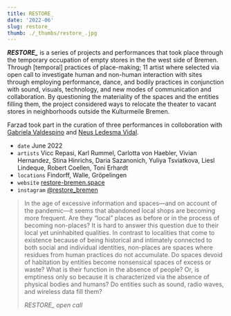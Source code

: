 ```yaml
---
title: RESTORE_
date: '2022-06'
slug: restore_
thumb: ./_thumbs/restore_.jpg
---
```


***RESTORE_*** is a series of projects and performances that took place through the temporary occupation of empty stores in the the west side of Bremen. Through [temporal] practices of place-making; 11 artist where selected via open call to investigate human and non-human interaction with sites through employing performance, dance, and bodily practices in conjunction with sound, visuals, technology, and new modes of communication and collaboration. By questioning the materiality of the spaces and the entities filling them, the project considered ways to relocate the theater to vacant stores in neighborhoods outside the Kulturmeile Bremen.

Farzad took part in the curation of three performances in colloboration with [Gabriela Valdespino](https://gvaldespino.xyz) and [Neus Ledesma Vidal](https://www.neusledesma.eu/).

- `date` June 2022
- `artists` Vicc Repasi, Karl Rummel, Carlotta von Haebler, Vivian Hernandez, Stina Hinrichs, Daria Sazanonich, Yuliya Tsviatkova, Liesl Lindeque, Robert Coellen, Toni Erhardt
- `locations` Findorff, Walle, Gröpelingen
- `website` [restore-bremen.space](https://restore-bremen.space)
- `instagram` [@restore_bremen](https://www.instagram.com/restore_bremen/)

<div class="gallery restore" data-credits="photos by Jiye Lee"></div>

> In the age of excessive information and spaces—and on account of the pandemic—it seems that abandoned local shops are becoming more frequent. Are they “local” places as before or in the process of becoming non-places? It is hard to answer this question due to their local yet uninhabited qualities. In contrast to localities that come to existence because of being historical and intimately connected to both social and individual identities, non-places are spaces where residues from human practices do not accumulate. Do spaces devoid of habitation by entities become nonsensical spaces of excess or waste? What is their function in the absence of people? Or, is emptiness only so because it is characterized via the absence of physical bodies and humans? Do entities such as sound, radio waves, and wireless data fill them?
>
> *RESTORE_ open call*

<div class="gallery restore-web" data-credits="RESTORE_ website developed by Farzad Golghasemi"></div>